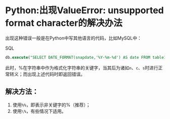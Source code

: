 # Python:出现ValueError: unsupported format character的解决办法

出现这种错误一般是在Python中写其他语言的代码，比如MySQL中：

SQL

```sql
db.execute("SELECT DATE_FORMAT(snapdate,'%Y-%m-%d') AS date FROM table1)
```

此时，%在字符串中作为格式化字符串的关键字，当其后为诸如`n`、`c`、`s`时进行正常转义；而出现上述代码时即返回错误。



## 解决方法：

1. 使用`%%`，即表示非关键字的%（推荐）；
2. 使用`\%`，有些情况下适用。